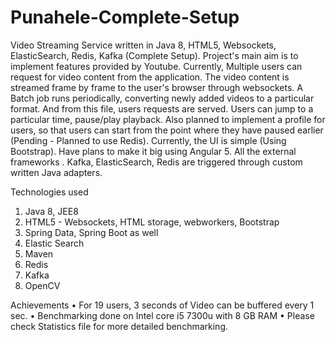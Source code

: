 # Punahele-Complete-Setup
Video Streaming Service written in Java 8, HTML5, Websockets, ElasticSearch, Redis, Kafka (Complete Setup).
Project's main aim is to implement features provided by Youtube. 
Currently, Multiple users can request for video content from the application. The video content is streamed frame by frame to the user's browser through websockets. A Batch job runs periodically, converting newly added videos to a particular format. And from this file, users requests are served. Users can jump to a particular time, pause/play playback. Also planned to implement a profile for users, so that users can start from the point where they have paused earlier (Pending - Planned to use Redis).
Currently, the UI is simple (Using Bootstrap). Have plans to make it big using Angular 5. 
All the external frameworks . Kafka, ElasticSearch, Redis are triggered through custom written Java adapters.

Technologies used
1. Java 8, JEE8
2. HTML5 - Websockets, HTML storage, webworkers, Bootstrap
3. Spring Data, Spring Boot as well
4. Elastic Search
5. Maven
6. Redis
7. Kafka
8. OpenCV

Achievements
•	For 19 users, 3 seconds of Video can be buffered every 1 sec.
•	Benchmarking done on Intel core i5 7300u with 8 GB RAM
•	Please check Statistics file for more detailed benchmarking.
